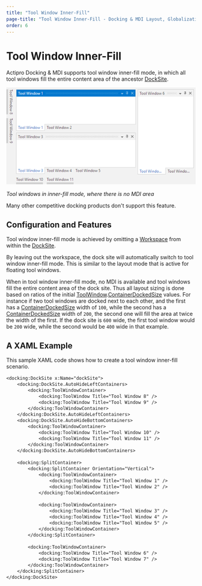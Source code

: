 ```yaml
---
title: "Tool Window Inner-Fill"
page-title: "Tool Window Inner-Fill - Docking & MDI Layout, Globalization, and Accessibility Features"
order: 6
---
```

# Tool Window Inner-Fill

Actipro Docking & MDI supports tool window inner-fill mode, in which all tool windows fill the entire content area of the ancestor [DockSite](xref:ActiproSoftware.Windows.Controls.Docking.DockSite).

![Screenshot](../images/tool-window-inner-fill.png)

*Tool windows in inner-fill mode, where there is no MDI area*

Many other competitive docking products don't support this feature.

## Configuration and Features

Tool window inner-fill mode is achieved by omitting a [Workspace](../workspace-mdi-features/workspace.md) from within the [DockSite](xref:ActiproSoftware.Windows.Controls.Docking.DockSite).

By leaving out the workspace, the dock site will automatically switch to tool window inner-fill mode.  This is similar to the layout mode that is active for floating tool windows.

When in tool window inner-fill mode, no MDI is available and tool windows fill the entire content area of the dock site.  Thus all layout sizing is done based on ratios of the initial [ToolWindow](xref:ActiproSoftware.Windows.Controls.Docking.ToolWindow).[ContainerDockedSize](xref:ActiproSoftware.Windows.Controls.Docking.DockingWindow.ContainerDockedSize) values.  For instance if two tool windows are docked next to each other, and the first has a [ContainerDockedSize](xref:ActiproSoftware.Windows.Controls.Docking.DockingWindow.ContainerDockedSize) width of `100`, while the second has a [ContainerDockedSize](xref:ActiproSoftware.Windows.Controls.Docking.DockingWindow.ContainerDockedSize) width of `200`, the second one will fill the area at twice the width of the first.  If the dock site is `600` wide, the first tool window would be `200` wide, while the second would be `400` wide in that example.

## A XAML Example

This sample XAML code shows how to create a tool window inner-fill scenario.

```xaml
<docking:DockSite x:Name="dockSite">
	<docking:DockSite.AutoHideLeftContainers>
		<docking:ToolWindowContainer>
			<docking:ToolWindow Title="Tool Window 8" />
			<docking:ToolWindow Title="Tool Window 9" />
		</docking:ToolWindowContainer>
	</docking:DockSite.AutoHideLeftContainers>
	<docking:DockSite.AutoHideBottomContainers>
		<docking:ToolWindowContainer>
			<docking:ToolWindow Title="Tool Window 10" />
			<docking:ToolWindow Title="Tool Window 11" />
		</docking:ToolWindowContainer>
	</docking:DockSite.AutoHideBottomContainers>
	
	<docking:SplitContainer>
		<docking:SplitContainer Orientation="Vertical">
			<docking:ToolWindowContainer>
				<docking:ToolWindow Title="Tool Window 1" />
				<docking:ToolWindow Title="Tool Window 2" />
			</docking:ToolWindowContainer>
			
			<docking:ToolWindowContainer>
				<docking:ToolWindow Title="Tool Window 3" />
				<docking:ToolWindow Title="Tool Window 4" />
				<docking:ToolWindow Title="Tool Window 5" />
			</docking:ToolWindowContainer>
		</docking:SplitContainer>
		
		<docking:ToolWindowContainer>
			<docking:ToolWindow Title="Tool Window 6" />
			<docking:ToolWindow Title="Tool Window 7" />
		</docking:ToolWindowContainer>
	</docking:SplitContainer>
</docking:DockSite>
```
